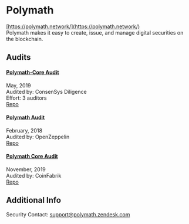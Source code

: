 
# Polymath
  
[https://polymath.network/](https://polymath.network/)<br>
Polymath makes it easy to create, issue, and manage digital securities on the blockchain.


## Audits



#### [Polymath-Core Audit](https://github.com/ConsenSys/polymath-audit-report-2019-04)

May, 2019<br>
Audited by: ConsenSys Diligence<br>Effort: 3 auditors<br>
[Repo](https://github.com/PolymathNetwork/polymath-core/releases/tag/3.0.0-audit)
      


#### [Polymath Audit](https://blog.openzeppelin.com/polymath-audit-be55e9936aba/)

February, 2018<br>
Audited by: OpenZeppelin<br>
[Repo](https://github.com/PolymathNetwork/polymath-token/tree/672fabe081e8f90ea025252d92c2eb247d60010e)
      


#### [Polymath Core Audit](https://blog.coinfabrik.com/polymath-core-audit/)

November, 2019<br>
Audited by: CoinFabrik<br>
[Repo](https://github.com/PolymathNetwork/polymath-core/tree/dev-3.1.0)
      

  



## Additional Info

Security Contact: support@polymath.zendesk.com
